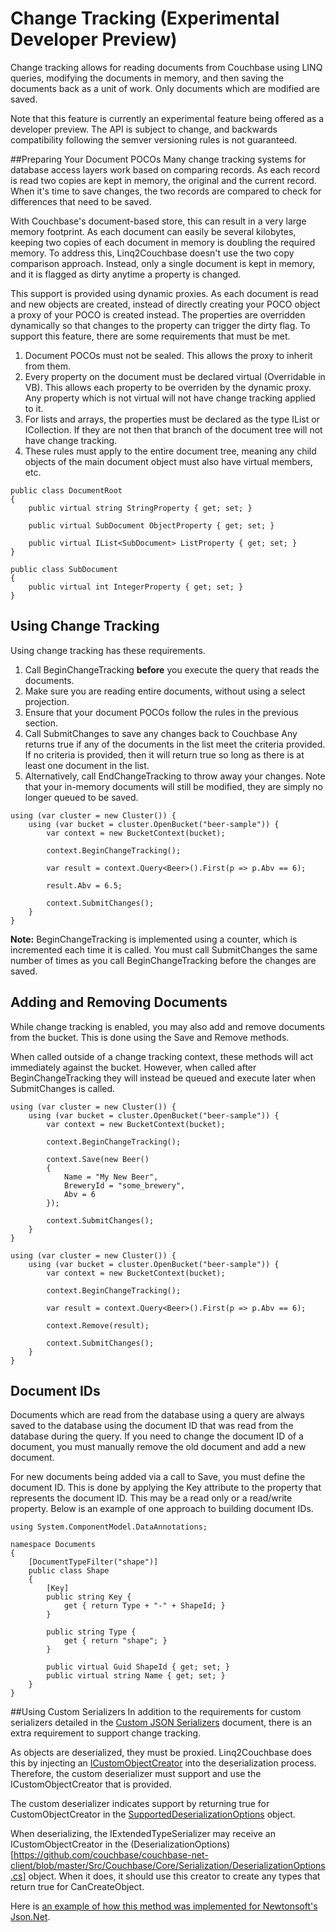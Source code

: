 Change Tracking (Experimental Developer Preview)
================================================
Change tracking allows for reading documents from Couchbase using LINQ queries, modifying the documents in memory, and then saving the documents back as a unit of work.  Only documents which are modified are saved.

Note that this feature is currently an experimental feature being offered as a developer preview.  The API is subject to change, and backwards compatibility following the semver versioning rules is not guaranteed.

##Preparing Your Document POCOs
Many change tracking systems for database access layers work based on comparing records.  As each record is read two copies are kept in memory, the original and the current record.  When it's time to save changes, the two records are compared to check for differences that need to be saved.

With Couchbase's document-based store, this can result in a very large memory footprint.  As each document can easily be several kilobytes, keeping two copies of each document in memory is doubling the required memory.  To address this, Linq2Couchbase doesn't use the two copy comparison approach.  Instead, only a single document is kept in memory, and it is flagged as dirty anytime a property is changed.

This support is provided using dynamic proxies.  As each document is read and new objects are created, instead of directly creating your POCO object a proxy of your POCO is created instead.  The properties are overridden dynamically so that changes to the property can trigger the dirty flag.  To support this feature, there are some requirements that must be met.

1. Document POCOs must not be sealed.  This allows the proxy to inherit from them.
2. Every property on the document must be declared virtual (Overridable in VB).  This allows each property to be overriden by the dynamic proxy.  Any property which is not virtual will not have change tracking applied to it.
3. For lists and arrays, the properties must be declared as the type IList<T> or ICollection<T>.  If they are not then that branch of the document tree will not have change tracking.
4. These rules must apply to the entire document tree, meaning any child objects of the main document object must also have virtual members, etc.

```
public class DocumentRoot
{
    public virtual string StringProperty { get; set; }

    public virtual SubDocument ObjectProperty { get; set; }

	public virtual IList<SubDocument> ListProperty { get; set; }
}

public class SubDocument
{
    public virtual int IntegerProperty { get; set; }
}
```

## Using Change Tracking
Using change tracking has these requirements.

1. Call BeginChangeTracking **before** you execute the query that reads the documents.
2. Make sure you are reading entire documents, without using a select projection.
3. Ensure that your document POCOs follow the rules in the previous section.
4. Call SubmitChanges to save any changes back to Couchbase
Any returns true if any of the documents in the list meet the criteria provided.  If no criteria is provided, then it will return true so long as there is at least one document in the list.
5. Alternatively, call EndChangeTracking to throw away your changes.  Note that your in-memory documents will still be modified, they are simply no longer queued to be saved.

```
using (var cluster = new Cluster()) {
	using (var bucket = cluster.OpenBucket("beer-sample")) {
		var context = new BucketContext(bucket);

		context.BeginChangeTracking();

		var result = context.Query<Beer>().First(p => p.Abv == 6);

		result.Abv = 6.5;

		context.SubmitChanges();
	}
}
```

**Note:** BeginChangeTracking is implemented using a counter, which is incremented each time it is called.  You must call SubmitChanges the same number of times as you call BeginChangeTracking before the changes are saved.

## Adding and Removing Documents
While change tracking is enabled, you may also add and remove documents from the bucket.  This is done using the Save and Remove methods.

When called outside of a change tracking context, these methods will act immediately against the bucket.  However, when called after BeginChangeTracking they will instead be queued and execute later when SubmitChanges is called.

```
using (var cluster = new Cluster()) {
	using (var bucket = cluster.OpenBucket("beer-sample")) {
		var context = new BucketContext(bucket);

		context.BeginChangeTracking();

		context.Save(new Beer()
		{
			Name = "My New Beer",
			BreweryId = "some_brewery",
			Abv = 6
		});

		context.SubmitChanges();
	}
}
```

```
using (var cluster = new Cluster()) {
	using (var bucket = cluster.OpenBucket("beer-sample")) {
		var context = new BucketContext(bucket);

		context.BeginChangeTracking();

		var result = context.Query<Beer>().First(p => p.Abv == 6);

		context.Remove(result);

		context.SubmitChanges();
	}
}
```

## Document IDs
Documents which are read from the database using a query are always saved to the database using the document ID that was read from the database during the query.  If you need to change the document ID of a document, you must manually remove the old document and add a new document.

For new documents being added via a call to Save, you must define the document ID.  This is done by applying the Key attribute to the property that represents the document ID.  This may be a read only or a read/write property.  Below is an example of one approach to building document IDs.

```
using System.ComponentModel.DataAnnotations;

namespace Documents
{
	[DocumentTypeFilter("shape")]
	public class Shape
	{
		[Key]
		public string Key {
			get { return Type + "-" + ShapeId; } 
		}

		public string Type {
			get { return "shape"; }
		}

		public virtual Guid ShapeId { get; set; }
		public virtual string Name { get; set; }
	}
}
```

##Using Custom Serializers
In addition to the requirements for custom serializers detailed in the [Custom JSON Serializers](custom-serializers.md) document, there is an extra requirement to support change tracking.

As objects are deserialized, they must be proxied.  Linq2Couchbase does this by injecting an [ICustomObjectCreator](https://github.com/couchbase/couchbase-net-client/blob/master/Src/Couchbase/Core/Serialization/ICustomObjectCreator.cs) into the deserialization process.  Therefore, the custom deserializer must support and use the ICustomObjectCreator that is provided.

The custom deserializer indicates support by returning true for CustomObjectCreator in the [SupportedDeserializationOptions](https://github.com/couchbase/couchbase-net-client/blob/master/Src/Couchbase/Core/Serialization/SupportedDeserializationOptions.cs) object.

When deserializing, the IExtendedTypeSerializer may receive an ICustomObjectCreator in the (DeserializationOptions)[https://github.com/couchbase/couchbase-net-client/blob/master/Src/Couchbase/Core/Serialization/DeserializationOptions.cs] object.  When it does, it should use this creator to create any types that return true for CanCreateObject.

Here is [an example of how this method was implemented for Newtonsoft's Json.Net](https://github.com/couchbase/couchbase-net-client/blob/03d7957226da6f7c3e05220a21e7ebeeb0519b93/Src/Couchbase/Core/Serialization/DefaultSerializer.cs#L216). 
